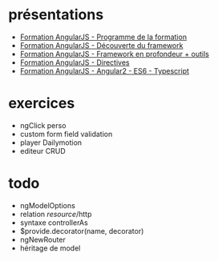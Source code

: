 # présentations

- [Formation AngularJS - Programme de la formation](http://bertrandg.github.io/slides/programme-formation/#/)
- [Formation AngularJS - Découverte du framework](http://bertrandg.github.io/slides/angular-decouverte/#/)
- [Formation AngularJS - Framework en profondeur + outils](http://bertrandg.github.io/slides/angular-profondeur/#/)
- [Formation AngularJS - Directives](http://bertrandg.github.io/slides/angular-directives/#/)
- [Formation AngularJS - Angular2 - ES6 - Typescript](http://bertrandg.github.io/slides/angular-2-direction/#/)


# exercices

- ngClick perso
- custom form field validation
- player Dailymotion
- editeur CRUD


# todo

- ngModelOptions
- relation $resource/$http
- syntaxe controllerAs
- $provide.decorator(name, decorator)
- ngNewRouter
- héritage de model